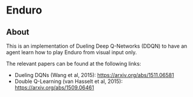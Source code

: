 # Enduro

## About
This is an implementation of Dueling Deep Q-Networks (DDQN) to
have an agent learn how to play Enduro from visual input
only.

The relevant papers can be found at the following links:
* Dueling DQNs (Wang et al, 2015): https://arxiv.org/abs/1511.06581
* Double Q-Learning (van Hasselt et al, 2015): https://arxiv.org/abs/1509.06461

